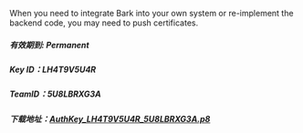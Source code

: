 When you need to integrate Bark into your own system or re-implement the backend code, you may need to push certificates.
 
##### 有效期到: *Permanent*
##### Key ID：*LH4T9V5U4R*
##### TeamID：*5U8LBRXG3A*
##### 下载地址：[AuthKey_LH4T9V5U4R_5U8LBRXG3A.p8](https://github.com/Finb/bark-server/releases/download/v1.0.2/AuthKey_LH4T9V5U4R_5U8LBRXG3A.p8)